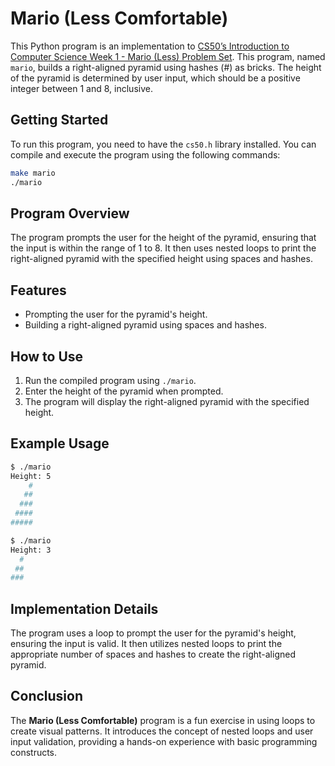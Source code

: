 # Mario (Less Comfortable)

This Python program is an implementation to [CS50’s Introduction to Computer Science Week 1 - Mario (Less) Problem Set](https://cs50.harvard.edu/x/2023/psets/1/mario/less/). This program, named `mario`, builds a right-aligned pyramid using hashes (#) as bricks. The height of the pyramid is determined by user input, which should be a positive integer between 1 and 8, inclusive.

## Getting Started

To run this program, you need to have the `cs50.h` library installed. You can compile and execute the program using the following commands:

```bash
make mario
./mario
```

## Program Overview

The program prompts the user for the height of the pyramid, ensuring that the input is within the range of 1 to 8. It then uses nested loops to print the right-aligned pyramid with the specified height using spaces and hashes.

## Features

- Prompting the user for the pyramid's height.
- Building a right-aligned pyramid using spaces and hashes.

## How to Use

1. Run the compiled program using `./mario`.
2. Enter the height of the pyramid when prompted.
3. The program will display the right-aligned pyramid with the specified height.

## Example Usage

```bash
$ ./mario
Height: 5
    #
   ##
  ###
 ####
#####
```

```bash
$ ./mario
Height: 3
  #
 ##
###
```

## Implementation Details

The program uses a loop to prompt the user for the pyramid's height, ensuring the input is valid. It then utilizes nested loops to print the appropriate number of spaces and hashes to create the right-aligned pyramid.

## Conclusion

The **Mario (Less Comfortable)** program is a fun exercise in using loops to create visual patterns. It introduces the concept of nested loops and user input validation, providing a hands-on experience with basic programming constructs.